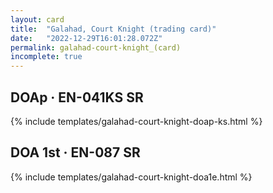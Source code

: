 ```yaml
---
layout: card
title:  "Galahad, Court Knight (trading card)"
date:   "2022-12-29T16:01:28.072Z"
permalink: galahad-court-knight_(card)
incomplete: true
---
```


## DOAp &middot; EN-041KS SR

{% include templates/galahad-court-knight-doap-ks.html %}


## DOA 1st &middot; EN-087 SR

{% include templates/galahad-court-knight-doa1e.html %}
